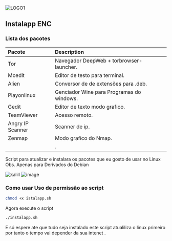 ![LOGO1](https://user-images.githubusercontent.com/44949748/128208313-211c9bd0-b6aa-4803-af02-27c1a2034ab5.jpg)

## Instalapp ENC


### Lista dos pacotes 

| Pacote                                                       | Description                                                                                                                                     |
| :----------------------------------------------------------- | :---------------------------------------------------------------------------------------------------------------------------------------------- |
| Tor                | Navegador DeepWeb + torbrowser-launcher.                                          |
| Mcedit             | Editor de testo para terminal.
| Alien              | Conversor de de extensões para .deb.
| Playonlinux        | Genciador Wine para Programas do windows.
| Gedit              | Editor de texto modo grafico.
| TeamViewer         | Acesso remoto.
| Angry IP Scanner   | Scanner de ip.
| Zenmap             | Modo grafico do Nmap.
|          | .



Script para atualizar e instalara os pacotes que eu gosto de usar no Linux 
Obs. Apenas para Derivados do Debian 

![kalill](https://user-images.githubusercontent.com/44949748/128220956-7abc176c-3256-4897-9da4-62aba531a5c2.png)
![image](https://user-images.githubusercontent.com/44949748/128208179-de606e8a-b3b9-4797-bb00-4c66f1207146.png)




                    

### Como usar Uso de permissão ao script
```sh
chmod +x istalapp.sh
```
Agora execute o script
```sh
./instalapp.sh
```
E só espere ate que tudo seja instalado este script atualiliza o linux primeiro por tanto o tempo vai depender da sua intenet .
